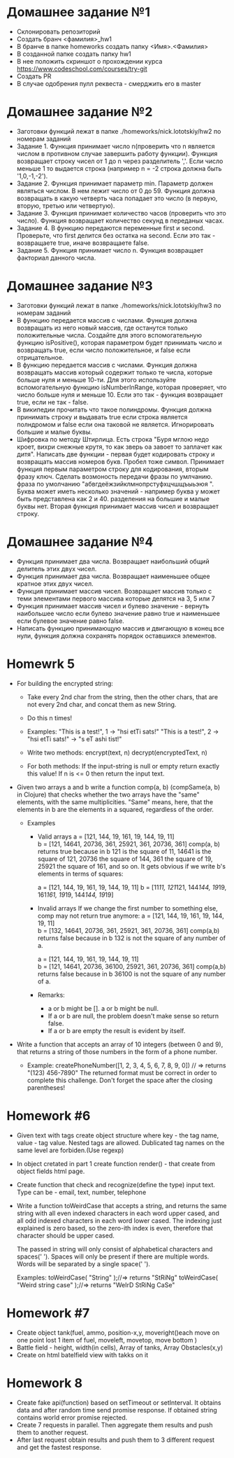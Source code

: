 # Домашнее задание №1

- Склонировать репозиторий
- Создать бранч <фамилия>_hw1
- В бранче в папке homeworks создать папку <Имя>.<Фамилия>
- В созданной папке создать папку hw1
- В нее положить скриншот о прохождении курса https://www.codeschool.com/courses/try-git
- Создать PR
- В случае одобрения пулл реквеста - смерджить его в master

# Домашнее задание №2

- Заготовки функций лежат в папке ./homeworks/nick.lototskiy/hw2 по номерам заданий
- Задание 1. Функция принимает число n(проверить что n является числом в противном случае завершить работу функции). Функция возвращает строку чисел от 1 до n через разделитель ','. Если число меньше 1 то выдается строка (например n = -2 строка должна быть '1,0,-1,-2').
- Задание 2. Функция принимает параметр min. Параметр должен являться числом. В нем лежит число от 0 до 59. Функция должна возвращать в какую четверть часа попадает это число (в первую, вторую, третью или четвертую).
- Задание 3. Функция принимает количество часов (проверить что это число). Функция возвращает количество секунд в переданых часах.
- Задание 4. В функцию передаются переменные first и second. Проверьте, что first делится без остатка на second. Если это так - возвращаете  true, иначе возвращаете false.
- Задание 5. Функция принимает число n. Функция возвращает факториал данного числа.

# Домашнее задание №3
- Заготовки функций лежат в папке ./homeworks/nick.lototskiy/hw3 по номерам заданий
- В функцию передается массив с числами. Функция должна возвращать из него новый массив, где останутся  только положительные числа. Создайте для этого вспомогательную функцию isPositive(), которая параметром будет принимать число и возвращать true, если число положительное, и false если отрицательное.
- В функцию передается массив с числами. Функция должна возвращать массив который содержит только те числа, которые больше нуля и меньше 10-ти. Для этого используйте вспомогательную функцию isNumberInRange, которая проверяет, что число больше нуля и меньше 10. Если это так - функция возвращает true, если не так - false.
- В википедии прочитать что такое полиндромы. Функция должна принимать строку и выдавать true если строка является полндромом и false если она таковой не является. Игнорировать большие и малые буквы.
- Шифровка по методу Штирлица. Есть строка "Буря мглою недо кроет, вихри снежные крутя, то как зверь оа завоет то заплачет как дитя". Написать две функции - первая будет кодировать строку и возвращать массив номеров букв. Пробел тоже символ. Принимает функция первым параметром строку для кодирования, вторым фразу ключ. Сделать возмоность передачи фразы по умлчанию. фраза по умолчанию "абвгдеёжзийклмнопрстуфхцчшщъыьэюя ". Буква может иметь несколько значений - например буква у может быть представлена как 2 и 40. разделения на большие и малые буквы нет. Вторая функция принимает массив чисел и возвращает строку.


# Домашнее задание №4
- Функция принимает два числа. Возвращает наибольший общий делитель этих двух чисел.
- Функция принимает два числа. Возвращает наименьшее общее кратное этих двух чисел.
- Функция принимает массив чисел. Возвращает массив только с теми элементами первого массива которые делятся на 3, 5 или 7
- Функция принимает массив чисел и булево значение - вернуть наибольшее число если булево значение равно true и наименьшее если булевое значение равно false.
- Написать функцию принимающую массив и двигающую в конец все нули, функция должна сохранять порядок оставшихся элементов.

# Homewrk 5
- For building the encrypted string:
    - Take every 2nd char from the string, then the other chars, that are not every 2nd char, and concat them as new String.
    - Do this n times!

    - Examples:
        "This is a test!", 1 -> "hsi  etTi sats!"
        "This is a test!", 2 -> "hsi  etTi sats!" -> "s eT ashi tist!"

    - Write two methods:
        encrypt(text, n)
        decrypt(encryptedText, n)

    - For both methods:
        If the input-string is null or empty return exactly this value!
        If n is <= 0 then return the input text.

- Given two arrays a and b write a function comp(a, b) (compSame(a, b) in Clojure) that checks whether the two arrays have the          "same" elements, with the same multiplicities. "Same" means, here, that the elements in b are the elements in a squared,            regardless of the order.

    - Examples
        - Valid arrays
            a = [121, 144, 19, 161, 19, 144, 19, 11]  
            b = [121, 14641, 20736, 361, 25921, 361, 20736, 361]
            comp(a, b) returns true because in b 121 is the square of 11, 14641 is the square of 121, 20736 the square of 144, 361 the square of 19, 25921 the square of 161, and so on. It gets obvious if we write b's elements in terms of squares:
            
            a = [121, 144, 19, 161, 19, 144, 19, 11] 
            b = [11*11, 121*121, 144*144, 19*19, 161*161, 19*19, 144*144, 19*19]

        - Invalid arrays If we change the first number to something else, comp may not return true anymore:
            a = [121, 144, 19, 161, 19, 144, 19, 11]  
            b = [132, 14641, 20736, 361, 25921, 361, 20736, 361]
            comp(a,b) returns false because in b 132 is not the square of any number of a.
        
            a = [121, 144, 19, 161, 19, 144, 19, 11]  
            b = [121, 14641, 20736, 36100, 25921, 361, 20736, 361]
            comp(a,b) returns false because in b 36100 is not the square of any number of a.

        - Remarks:
            - a or b might be []. a or b might be null.
            - If a or b are null, the problem doesn't make sense so return false.
            - If a or b are empty the result is evident by itself.

- Write a function that accepts an array of 10 integers (between 0 and 9), that returns a string of those numbers in the form of a      phone number.

    -   Example:
            createPhoneNumber([1, 2, 3, 4, 5, 6, 7, 8, 9, 0]) // => returns "(123) 456-7890"
            The returned format must be correct in order to complete this challenge. 
            Don't forget the space after the closing parentheses!

# Homework #6
- Given text with tags create object structure where key - the tag name, value - tag value. Nested tags are allowed. Dublicated tag names on the same level are forbiden.(Use regexp)
- In object cretated in part 1 create function render() - that create from object fields html page.
- Create function that check and recognize(define the type) input text. Type can be - email, text, number, telephone
- Write a function toWeirdCase that accepts a string, and returns the same string with all even indexed characters in each word upper cased, and all odd indexed characters in each word lower cased. The indexing just explained is zero based, so the zero-ith index is even, therefore that character should be upper cased.

    The passed in string will only consist of alphabetical characters and spaces(' '). Spaces will only be present if there are multiple words. Words will be separated by a single space(' ').

    Examples:
    toWeirdCase( "String" );//=> returns "StRiNg"
    toWeirdCase( "Weird string case" );//=> returns "WeIrD StRiNg CaSe"

# Homework #7
- Create object tank(fuel, ammo, position-x,y, moveright()each move on one point lost 1 item of fuel, moveleft, movetop, move bottom )
- Battle field - height, width(in cells), Array of tanks, Array Obstacles(x,y) 
- Create on html batelfield view with takks on it

# Homework 8
- Create fake api(function) based on setTimeout or setInterval. It obtains data and after random time send promise response. If obtained string contains world error promise rejected. 
- Create 7 requests in parallel. Then aggregate them results and push them to another request.
- After last request obtain results and push them to 3 different request and get the fastest response.